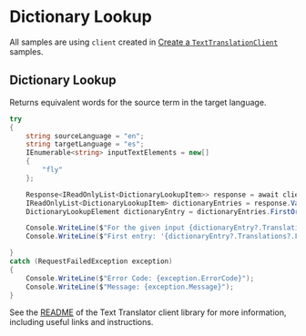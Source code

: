 # Dictionary Lookup

All samples are using `client` created in [Create a `TextTranslationClient`][create_client_sample] samples.

## Dictionary Lookup

Returns equivalent words for the source term in the target language.

```C#
try
{
    string sourceLanguage = "en";
    string targetLanguage = "es";
    IEnumerable<string> inputTextElements = new[]
    {
        "fly"
    };

    Response<IReadOnlyList<DictionaryLookupItem>> response = await client.LookupDictionaryEntriesAsync(sourceLanguage, targetLanguage, inputTextElements).ConfigureAwait(false);
    IReadOnlyList<DictionaryLookupItem> dictionaryEntries = response.Value;
    DictionaryLookupElement dictionaryEntry = dictionaryEntries.FirstOrDefault();

    Console.WriteLine($"For the given input {dictionaryEntry?.Translations?.Count} entries were found in the dictionary.");
    Console.WriteLine($"First entry: '{dictionaryEntry?.Translations?.FirstOrDefault()?.DisplayTarget}', confidence: {dictionaryEntry?.Translations?.FirstOrDefault()?.Confidence}.");

}
catch (RequestFailedException exception)
{
    Console.WriteLine($"Error Code: {exception.ErrorCode}");
    Console.WriteLine($"Message: {exception.Message}");
}
```

See the [README] of the Text Translator client library for more information, including useful links and instructions.

[README]: https://aka.ms/https://github.com/Azure/azure-sdk-for-net/blob/main/sdk/translation/Azure.AI.Translation.Text/README.md
[create_client_sample]: https://aka.ms/https://github.com/azure-sdk-for-net/tree/main/sdk/translation/Azure.AI.Translation.Text/samples/Sample0_CreateClient.md
